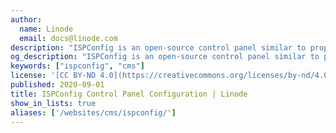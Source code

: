 ```yaml
---
author:
  name: Linode
  email: docs@linode.com
description: "ISPConfig is an open-source control panel similar to proprietary software like CPanel or Plesk. It features a wide variety of options to help you control your server and allow other users to maintain their websites."
og_description: "ISPConfig is an open-source control panel similar to proprietary software like CPanel or Plesk. It features a wide variety of options to help you control your server and allow other users to maintain their websites."
keywords: ["ispconfig", "cms"]
license: '[CC BY-ND 4.0](https://creativecommons.org/licenses/by-nd/4.0)'
published: 2020-09-01
title: ISPConfig Control Panel Configuration | Linode
show_in_lists: true
aliases: ['/websites/cms/ispconfig/']
---
```


